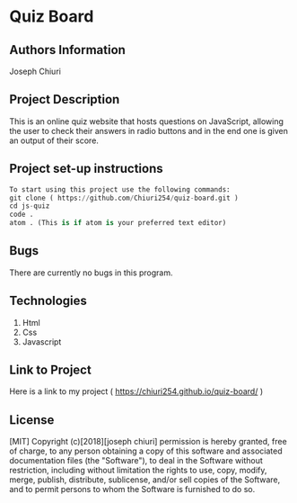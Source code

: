 # Quiz Board

## Authors Information

Joseph Chiuri

## Project Description

This is an online quiz website that hosts questions on JavaScript, allowing the user to check their answers in radio buttons and in the end one is given an output of their score.

## Project set-up instructions

```python
To start using this project use the following commands:
git clone ( https://github.com/Chiuri254/quiz-board.git )
cd js-quiz
code .
atom . (This is if atom is your preferred text editor)
```

## Bugs

There are currently no bugs in this program.

## Technologies

1. Html
2. Css
3. Javascript

## Link to Project

Here is a link to my project ( https://chiuri254.github.io/quiz-board/ )

## License

[MIT] Copyright (c)[2018][joseph chiuri] permission is hereby granted, free of charge, to any person obtaining a copy of this software and associated documentation files (the "Software"), to deal in the Software without restriction, including without limitation the rights to use, copy, modify, merge, publish, distribute, sublicense, and/or sell copies of the Software, and to permit persons to whom the Software is furnished to do so.
